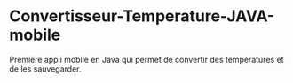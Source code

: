 # Convertisseur-Temperature-JAVA-mobile

Première appli mobile en Java qui permet de convertir des températures et de les sauvegarder.
